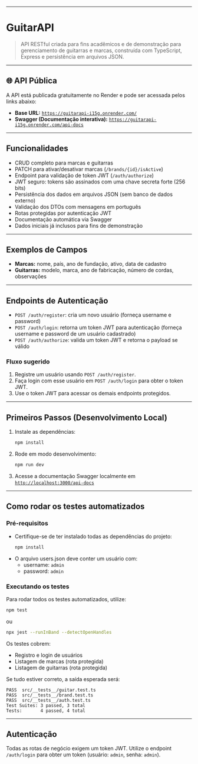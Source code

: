 
---

# GuitarAPI

> API RESTful criada para fins acadêmicos e de demonstração para gerenciamento de guitarras e marcas, construída com TypeScript, Express e persistência em arquivos JSON.

---

## 🌐 API Pública

A API está publicada gratuitamente no Render e pode ser acessada pelos links abaixo:

- **Base URL:** [`https://guitarapi-i15g.onrender.com/`](https://guitarapi-i15g.onrender.com/)
- **Swagger (Documentação interativa):** [`https://guitarapi-i15g.onrender.com/api-docs`](https://guitarapi-i15g.onrender.com/api-docs)

---

## Funcionalidades

- CRUD completo para marcas e guitarras
- PATCH para ativar/desativar marcas (`/brands/{id}/isActive`)
- Endpoint para validação de token JWT (`/auth/authorize`)
- JWT seguro: tokens são assinados com uma chave secreta forte (256 bits)
- Persistência dos dados em arquivos JSON (sem banco de dados externo)
- Validação dos DTOs com mensagens em português
- Rotas protegidas por autenticação JWT
- Documentação automática via Swagger
- Dados iniciais já inclusos para fins de demonstração

---

## Exemplos de Campos

- **Marcas:** nome, país, ano de fundação, ativo, data de cadastro
- **Guitarras:** modelo, marca, ano de fabricação, número de cordas, observações

---

## Endpoints de Autenticação

- `POST /auth/register`: cria um novo usuário (forneça username e password)
- `POST /auth/login`: retorna um token JWT para autenticação (forneça username e password de um usuário cadastrado)
- `POST /auth/authorize`: valida um token JWT e retorna o payload se válido

### Fluxo sugerido
1. Registre um usuário usando `POST /auth/register`.
2. Faça login com esse usuário em `POST /auth/login` para obter o token JWT.
3. Use o token JWT para acessar os demais endpoints protegidos.

---

## Primeiros Passos (Desenvolvimento Local)

1. Instale as dependências:
   ```sh
   npm install
   ```
2. Rode em modo desenvolvimento:
   ```sh
   npm run dev
   ```
3. Acesse a documentação Swagger localmente em [`http://localhost:3000/api-docs`](http://localhost:3000/api-docs)

---

## Como rodar os testes automatizados

### Pré-requisitos
- Certifique-se de ter instalado todas as dependências do projeto:
  ```sh
  npm install
  ```
- O arquivo users.json deve conter um usuário com:
  - username: `admin`
  - password: `admin`

### Executando os testes
Para rodar todos os testes automatizados, utilize:
```sh
npm test
```
ou
```sh
npx jest --runInBand --detectOpenHandles
```

Os testes cobrem:
- Registro e login de usuários
- Listagem de marcas (rota protegida)
- Listagem de guitarras (rota protegida)

Se tudo estiver correto, a saída esperada será:
```
PASS  src/__tests__/guitar.test.ts
PASS  src/__tests__/brand.test.ts
PASS  src/__tests__/auth.test.ts
Test Suites: 3 passed, 3 total
Tests:       4 passed, 4 total
```

---

## Autenticação

Todas as rotas de negócio exigem um token JWT. Utilize o endpoint `/auth/login` para obter um token (usuário: `admin`, senha: `admin`).
